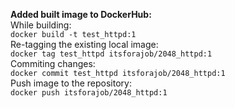 **Added built image to DockerHub:** <br>
While building:<br>
`docker build -t test_httpd:1`<br>
Re-tagging the existing local image:<br>
`docker tag test_httpd itsforajob/2048_httpd:1`<br>
Commiting changes:<br>
`docker commit test_httpd itsforajob/2048_httpd:1`<br>
Push image to the repository:<br>
`docker push itsforajob/2048_httpd:1`<br>
